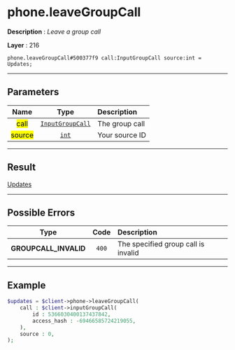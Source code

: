 # phone.leaveGroupCall

**Description** : *Leave a group call*

**Layer** : 216

```tl
phone.leaveGroupCall#500377f9 call:InputGroupCall source:int = Updates;
```

---

## Parameters

| Name | Type | Description |
| :---: | :---: | :--- |
| <mark>call</mark> | [`InputGroupCall`](type/InputGroupCall) | The group call |
| <mark>source</mark> | [`int`](type/int) | Your source ID |

---

## Result

[Updates](type/Updates)

---

## Possible Errors

| Type | Code | Description |
| :---: | :---: | :--- |
| **GROUPCALL_INVALID** | `400` | The specified group call is invalid |

---

## Example

```php
$updates = $client->phone->leaveGroupCall(
	call : $client->inputGroupCall(
		id : 5366030400137437842,
		access_hash : -69466585724219055,
	),
	source : 0,
);
```
